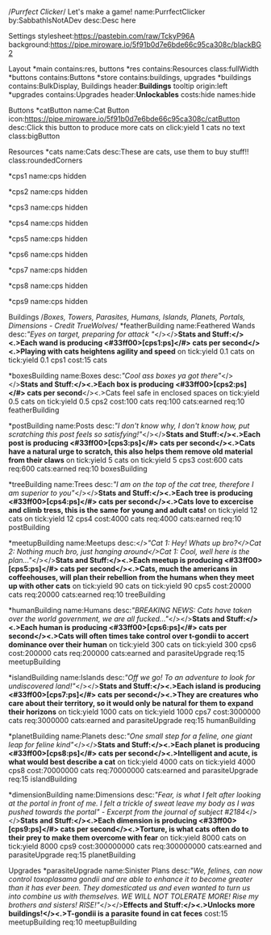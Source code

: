 /*Purrfect Clicker*/
Let's make a game!
name:PurrfectClicker
by:SabbathIsNotADev
desc:Desc here

Settings
stylesheet:https://pastebin.com/raw/TckyP96A		
background:https://pipe.miroware.io/5f91b0d7e6bde66c95ca308c/blackBG2																

Layout
*main
  contains:res, buttons
  *res
    contains:Resources
    class:fullWidth
  *buttons
    contains:Buttons
*store
  contains:buildings, upgrades
  *buildings
    contains:BulkDisplay, Buildings
    header:<b><t>Buildings</t></b>
    tooltip origin:left
  *upgrades
    contains:Upgrades
    header:<b><t>Unlockables</t></b>
    costs:hide
    names:hide

Buttons
*catButton
name:Cat Button
icon:https://pipe.miroware.io/5f91b0d7e6bde66c95ca308c/catButton
desc:Click this button to produce more cats
on click:yield 1 cats
no text
class:bigButton

Resources
*cats
name:Cats
desc:These are cats, use them to buy stuff!!
class:roundedCorners

*cps1
name:cps
hidden

*cps2
name:cps
hidden

*cps3
name:cps
hidden

*cps4
name:cps
hidden

*cps5
name:cps
hidden

*cps6
name:cps
hidden

*cps7
name:cps
hidden

*cps8
name:cps
hidden

*cps9
name:cps
hidden

Buildings
/*Boxes, Towers, Parasites, Humans, Islands, Planets, Portals, Dimensions - Credit TrueWolves*/
*featherBuilding
name:Feathered Wands
desc:<i>"Eyes on target, preparing for attack "</i></></><b>Stats and Stuff:</><.>Each wand is producing <#33ff00>[cps1:ps]</#> cats per second</><.>Playing with cats heightens agility and speed</b>
on tick:yield 0.1 cats 
on tick:yield 0.1 cps1
cost:15 cats

*boxesBuilding
name:Boxes
desc:<i>"Cool ass boxes ya got there"</i></></><b>Stats and Stuff:</><.>Each box is producing <#33ff00>[cps2:ps]</#> cats per second</b></><.>Cats feel safe in enclosed spaces
on tick:yield 0.5 cats 
on tick:yield 0.5 cps2
cost:100 cats
req:100 cats:earned
req:10 featherBuilding

*postBuilding
name:Posts
desc:<i>"I don't know why, I don't know how, put scratching this post feels so satisfying!"</i></></><b>Stats and Stuff:</><.>Each post is producing <#33ff00>[cps3:ps]</#> cats per second</><.>Cats have a natural urge to scratch, this also helps them remove old material from their claws</b>
on tick:yield 5 cats 
on tick:yield 5 cps3
cost:600 cats
req:600 cats:earned
req:10 boxesBuilding

*treeBuilding
name:Trees
desc:<i>"I am on the top of the cat tree, therefore I am superior to you"</i></></><b>Stats and Stuff:</><.>Each tree is producing <#33ff00>[cps4:ps]</#> cats per second</><.>Cats love to excercise and climb tress, this is the same for young and adult cats!</b>
on tick:yield 12 cats 
on tick:yield 12 cps4
cost:4000 cats
req:4000 cats:earned
req:10 postBuilding

*meetupBuilding
name:Meetups
desc:</><i>"Cat 1: Hey! Whats up bro?</>Cat 2: Nothing much bro, just hanging around</>Cat 1: Cool, well here is the plan..."</i></></><b>Stats and Stuff:</><.>Each meetup is producing <#33ff00>[cps5:ps]</#> cats per second</><.>Cats, much the americans in coffeehouses, will plan their rebellion from the humans when they meet up with other cats</b>
on tick:yield 90 cats 
on tick:yield 90 cps5
cost:20000 cats
req:20000 cats:earned 
req:10 treeBuilding

*humanBuilding
name:Humans
desc:<i>"BREAKING NEWS: Cats have taken over the world government, we are all fucked..."</i></></><b>Stats and Stuff:</><.>Each human is producing <#33ff00>[cps6:ps]</#> cats per second</><.>Cats will often times take control over t-gondii to accert dominance over their human</b>
on tick:yield 300 cats 
on tick:yield 300 cps6
cost:200000 cats
req:200000 cats:earned and parasiteUpgrade
req:15 meetupBuilding 

*islandBuilding
name:Islands
desc:<i>"Off we go! To an adventure to look for undiscovered land!"</i></></><b>Stats and Stuff:</><.>Each island is producing <#33ff00>[cps7:ps]</#> cats per second</><.>They are creatures who care about their territory, so it would only be natural for them to expand their horizons</b>
on tick:yield 1000 cats 
on tick:yield 1000 cps7
cost:3000000 cats
req:3000000 cats:earned and parasiteUpgrade
req:15 humanBuilding

*planetBuilding
name:Planets
desc:<i>"One small step for a feline, one giant leap for feline kind"</i></></><b>Stats and Stuff:</><.>Each planet is producing <#33ff00>[cps8:ps]</#> cats per second</><.>Intelligent and acute, is what would best describe a cat</b>
on tick:yield 4000 cats
on tick:yield 4000 cps8
cost:70000000 cats
req:70000000 cats:earned and parasiteUpgrade
req:15 islandBuilding

*dimensionBuilding
name:Dimensions
desc:<i>"Fear, is what I felt after looking at the portal in front of me. I felt a trickle of sweat leave my body as I was pushed towards the portal" - Excerpt from the journal of subject #2184</i></></><b>Stats and Stuff:</><.>Each dimension is producing <#33ff00>[cps9:ps]</#> cats per second</><.>Torture, is what cats often do to their prey to make them overcome with fear</b>
on tick:yield 8000 cats 
on tick:yield 8000 cps9
cost:300000000 cats
req:300000000 cats:earned and parasiteUpgrade
req:15 planetBuilding

Upgrades
*parasiteUpgrade
name:Sinister Plans
desc:<i>"We, felines, can now control toxoplasama gondii and are able to enhance it to become greater than it has ever been. They domesticated us and even wanted to turn us into combine us with themselves. WE WILL NOT TOLERATE MORE! Rise my brothers and sisters! RISE!"</i></></><b>Effects and Stuff:</><.>Unlocks more buildings!</><.>T-gondii is a parasite found in cat feces</b>
cost:15 meetupBuilding
req:10 meetupBuilding
